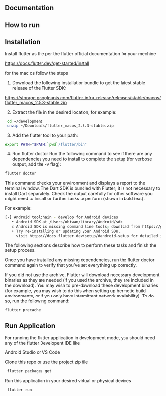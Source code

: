 
## Documentation


## How to run


## Installation

Install flutter as the per the flutter official documentation for your mechine 

https://docs.flutter.dev/get-started/install


for the mac os  follow the steps

1. Download the following installation bundle to get the latest stable release of the Flutter SDK:

https://storage.googleapis.com/flutter_infra_release/releases/stable/macos/flutter_macos_2.5.3-stable.zip


2. Extract the file in the desired location, for example:


```bash
 cd ~/development
 unzip ~/Downloads/flutter_macos_2.5.3-stable.zip
```

3. Add the flutter tool to your path:
    

 ```bash
 export PATH="$PATH:`pwd`/flutter/bin"
```

4. Run flutter doctor
Run the following command to see if there are any dependencies you need to install to complete the setup (for verbose output, add the -v flag):
 
 
 ```bash
flutter doctor
```
This command checks your environment and displays a report to the terminal window. The Dart SDK is bundled with Flutter; it is not necessary to install Dart separately. Check the output carefully for other software you might need to install or further tasks to perform (shown in bold text).

For example:

 ```bash
[-] Android toolchain - develop for Android devices
    • Android SDK at /Users/obiwan/Library/Android/sdk
    ✗ Android SDK is missing command line tools; download from https://goo.gl/XxQghQ
    • Try re-installing or updating your Android SDK,
      visit https://docs.flutter.dev/setup/#android-setup for detailed instructions.
```


The following sections describe how to perform these tasks and finish the setup process.

Once you have installed any missing dependencies, run the flutter doctor command again to verify that you’ve set everything up correctly.


If you did not use the archive, Flutter will download necessary development binaries as they are needed (if you used the archive, they are included in the download). You may wish to pre-download these development binaries (for example, you may wish to do this when setting up hermetic build environments, or if you only have intermittent network availability). To do so, run the following command:

 ```bash
 flutter precache
```


## Run Application

For running the flutter application in development mode, you should need any of the flutter Developent IDE like 

Android Studio or VS Code 


Clone this repo or use the project zip file

 ```bash
  flutter packages get
```

Run this application in your desired virtual or physical devices

 ```bash
  flutter run 
```
